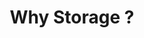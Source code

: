 ---
title: "Why Storage ?"
description: " Introduces the importance of storage in computing, enabling persistent data retention, accessibility, and performance for applications."
cardImage: ""
weight: 1
---